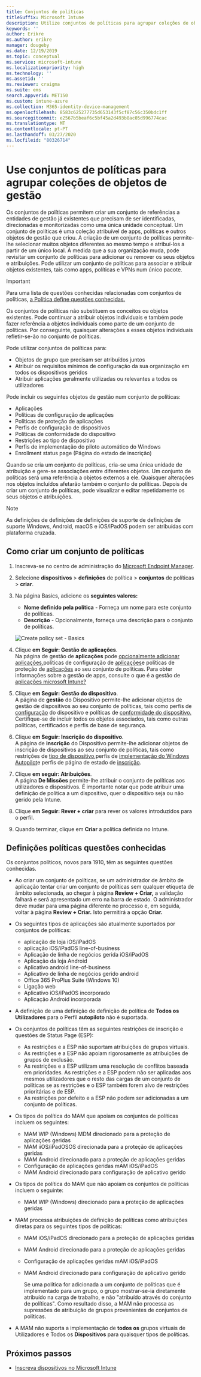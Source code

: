 ```yaml
---
title: Conjuntos de políticas
titleSuffix: Microsoft Intune
description: Utilize conjuntos de políticas para agrupar coleções de objetos de gestão no Microsoft Intune.
keywords: ''
author: Erikre
ms.author: erikre
manager: dougeby
ms.date: 12/19/2019
ms.topic: conceptual
ms.service: microsoft-intune
ms.localizationpriority: high
ms.technology: ''
ms.assetid: ''
ms.reviewer: craigma
ms.suite: ems
search.appverid: MET150
ms.custom: intune-azure
ms.collection: M365-identity-device-management
ms.openlocfilehash: 8583c625277735d653143f5cf87c56c350bdc1ff
ms.sourcegitcommit: e2567b5beaf6c5bf45a2d493b8ac05d996774cac
ms.translationtype: MT
ms.contentlocale: pt-PT
ms.lasthandoff: 03/27/2020
ms.locfileid: "80326714"
---
```

# <a name="use-policy-sets-to-group-collections-of-management-objects"></a>Use conjuntos de políticas para agrupar coleções de objetos de gestão

Os conjuntos de políticas permitem criar um conjunto de referências a entidades de gestão já existentes que precisam de ser identificadas, direcionadas e monitorizadas como uma única unidade conceptual. Um conjunto de políticas é uma coleção atribuível de apps, políticas e outros objetos de gestão que criou. A criação de um conjunto de políticas permite-lhe selecionar muitos objetos diferentes ao mesmo tempo e atribuí-los a partir de um único local. À medida que a sua organização muda, pode revisitar um conjunto de políticas para adicionar ou remover os seus objetos e atribuições. Pode utilizar um conjunto de políticas para associar e atribuir objetos existentes, tais como apps, políticas e VPNs num único pacote. 

> [!IMPORTANT]
> Para uma lista de questões conhecidas relacionadas com conjuntos de políticas, [a Política define questões conhecidas.](policy-sets.md#policy-sets-known-issues)

Os conjuntos de políticas não substituem os conceitos ou objetos existentes. Pode continuar a atribuir objetos individuais e também pode fazer referência a objetos individuais como parte de um conjunto de políticas. Por conseguinte, quaisquer alterações a esses objetos individuais refletir-se-ão no conjunto de políticas.

Pode utilizar conjuntos de políticas para:

- Objetos de grupo que precisam ser atribuídos juntos
- Atribuir os requisitos mínimos de configuração da sua organização em todos os dispositivos geridos
- Atribuir aplicações geralmente utilizadas ou relevantes a todos os utilizadores

Pode incluir os seguintes objetos de gestão num conjunto de políticas:

- Aplicações
- Políticas de configuração de aplicações
- Políticas de proteção de aplicações
- Perfis de configuração de dispositivos
- Políticas de conformidade do dispositivo
- Restrições ao tipo de dispositivo
- Perfis de implementação do piloto automático do Windows
- Enrollment status page (Página do estado de inscrição)

Quando se cria um conjunto de políticas, cria-se uma única unidade de atribuição e gere-se associações entre diferentes objetos. Um conjunto de políticas será uma referência a objetos externos a ele. Quaisquer alterações nos objetos incluídos afetarão também o conjunto de políticas. Depois de criar um conjunto de políticas, pode visualizar e editar repetidamente os seus objetos e atribuições. 

> [!NOTE]
> As definições de definições de definições de suporte de definições de suporte Windows, Android, macOS e iOS/iPadOS podem ser atribuídas com plataforma cruzada.

## <a name="how-to-create-a-policy-set"></a>Como criar um conjunto de políticas

1. Inscreva-se no centro de administração do [Microsoft Endpoint Manager](https://go.microsoft.com/fwlink/?linkid=2109431).
2. Selecione **dispositivos** > **definições** de política > **conjuntos** de políticas > **criar**.
3. Na página Basics, adicione os **seguintes valores:**
    - **Nome definido pela política** - Forneça um nome para este conjunto de políticas.
    - **Descrição** - Opcionalmente, forneça uma descrição para o conjunto de políticas.
   <p>
      <img alt="Create policy set - Basics" src="./media/policy-sets/policy-sets-01.png">

4. Clique **em Seguir: Gestão de aplicações**.<br>
   Na página de gestão de **aplicações** pode [opcionalmente adicionar aplicações,](../apps/apps-add.md)políticas de configuração de [aplicações](../apps/app-configuration-policies-overview.md)e políticas de proteção de [aplicações](../apps/app-protection-policy.md) ao seu conjunto de políticas. Para obter informações sobre a gestão de apps, consulte o que é a gestão de [aplicações microsoft Intune?](../apps/app-management.md)
5. Clique **em Seguir: Gestão do dispositivo**.<br>
   A página de **gestão** do Dispositivo permite-lhe adicionar objetos de gestão de dispositivos ao seu conjunto de políticas, tais como perfis de [configuração](../configuration/device-profiles.md) do dispositivo e políticas de [conformidade do dispositivo.](../protect/device-compliance-get-started.md) Certifique-se de incluir todos os objetos associados, tais como outras políticas, certificados e perfis de base de segurança.
6. Clique **em Seguir: Inscrição do dispositivo**.<br>
   A página de **inscrição** do Dispositivo permite-lhe adicionar objetos de inscrição de dispositivos ao seu conjunto de políticas, tais como restrições de [tipo de dispositivo,](../enrollment/enrollment-restrictions-set.md)perfis de [implementação do Windows Autopilot](../enrollment/enrollment-autopilot.md)e perfis de página de estado de [inscrição](../enrollment/windows-enrollment-status.md).
7. Clique **em seguir: Atribuições**.<br>
   A página **De Missões** permite-lhe atribuir o conjunto de políticas aos utilizadores e dispositivos. É importante notar que pode atribuir uma definição de política a um dispositivo, quer o dispositivo seja ou não gerido pela Intune.
8. Clique **em Seguir: Rever + criar** para rever os valores introduzidos para o perfil.
9. Quando terminar, clique em **Criar** a política definida no Intune.

## <a name="policy-sets-known-issues"></a>Definições políticas questões conhecidas

Os conjuntos políticos, novos para 1910, têm as seguintes questões conhecidas.

- Ao criar um conjunto de políticas, se um administrador de âmbito de aplicação tentar criar um conjunto de políticas sem qualquer etiqueta de âmbito selecionada, ao chegar à página **Review + Criar,** a validação falhará e será apresentado um erro na barra de estado. O administrador deve mudar para uma página diferente no processo e, em seguida, voltar à página **Review + Criar.** Isto permitirá a opção **Criar.**  

- Os seguintes tipos de aplicações são atualmente suportados por conjuntos de políticas:
  - aplicação de loja iOS/iPadOS
  - aplicação iOS/iPadOS line-of-business
  - Aplicação de linha de negócios gerida iOS/iPadOS
  - Aplicação da loja Android
  - Aplicativo android line-of-business
  - Aplicativo de linha de negócios gerido android
  - Office 365 ProPlus Suite (Windows 10)
  - Ligação web
  - Aplicativo iOS/iPadOS incorporado
  - Aplicação Android incorporada

- A definição de uma definição de definição de política de **Todos os Utilizadores** para o Perfil **autopiloto** não é suportada.

- Os conjuntos de políticas têm as seguintes restrições de inscrição e questões de Status Page (ESP):
  - As restrições e a ESP não suportam atribuições de grupos virtuais.
  - As restrições e a ESP não apoiam rigorosamente as atribuições de grupos de exclusão. 
  - As restrições e a ESP utilizam uma resolução de conflitos baseada em prioridades. As restrições e a ESP podem não ser aplicadas aos mesmos utilizadores que o resto das cargas de um conjunto de políticas se as restrições e o ESP também forem alvo de restrições prioritárias e de ESP.
  - As restrições por defeito e a ESP não podem ser adicionadas a um conjunto de políticas.

- Os tipos de política do MAM que apoiam os conjuntos de políticas incluem os seguintes: 
  - MAM WIP (Windows) MDM direcionado para a proteção de aplicações geridas 
  - MAM iiOS/iPadOSOS direcionada para a proteção de aplicações geridas
  - MAM Android direcionado para a proteção de aplicações geridas
  - Configuração de aplicações geridas mAM iOS/iPadOS
  - MAM Android direcionado para configuração de aplicativo gerido

- Os tipos de política do MAM que não apoiam os conjuntos de políticas incluem o seguinte: 
  - MAM WIP (Windows) direcionado para a proteção de aplicações geridas

- MAM processa atribuições de definição de políticas como atribuições diretas para os seguintes tipos de políticas:
  - MAM iOS/iPadOS direcionado para a proteção de aplicações geridas
  - MAM Android direcionado para a proteção de aplicações geridas
  - Configuração de aplicações geridas mAM iOS/iPadOS
  - MAM Android direcionado para configuração de aplicativo gerido

    Se uma política for adicionada a um conjunto de políticas que é implementado para um grupo, o grupo mostrar-se-ia diretamente atribuído na carga de trabalho, e não "atribuído através do conjunto de políticas". Como resultado disso, a MAM não processa as supressões de atribuição de grupos provenientes de conjuntos de políticas.

- A MAM não suporta a implementação de **todos os** grupos virtuais de Utilizadores e Todos os **Dispositivos** para quaisquer tipos de políticas.

## <a name="next-steps"></a>Próximos passos

- [Inscreva dispositivos no Microsoft Intune](../enrollment/index.yml)
